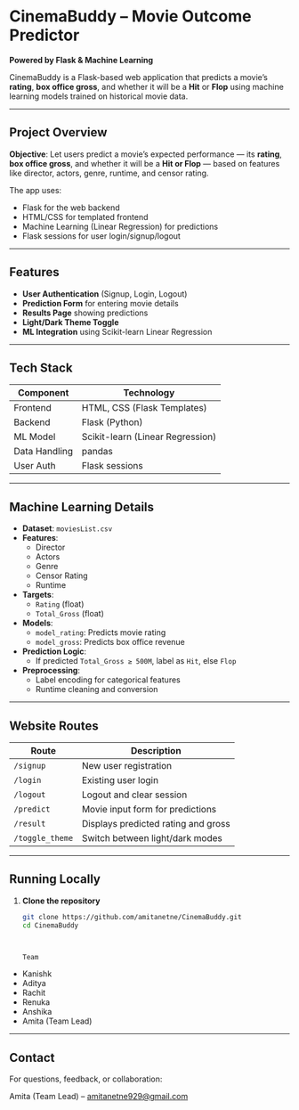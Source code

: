 #  CinemaBuddy – Movie Outcome Predictor
**Powered by Flask & Machine Learning**

CinemaBuddy is a Flask-based web application that predicts a movie’s **rating**, **box office gross**, and whether it will be a **Hit** or **Flop** using machine learning models trained on historical movie data.

---

##  Project Overview

**Objective**: Let users predict a movie’s expected performance — its **rating**, **box office gross**, and whether it will be a **Hit or Flop** — based on features like director, actors, genre, runtime, and censor rating.

The app uses:
- Flask for the web backend
- HTML/CSS for templated frontend
- Machine Learning (Linear Regression) for predictions
- Flask sessions for user login/signup/logout

---

##  Features

-  **User Authentication** (Signup, Login, Logout)
-  **Prediction Form** for entering movie details
-  **Results Page** showing predictions
-  **Light/Dark Theme Toggle**
-  **ML Integration** using Scikit-learn Linear Regression

---

##  Tech Stack

| Component       | Technology                   |
|------------------|-------------------------------|
| Frontend         | HTML, CSS (Flask Templates)   |
| Backend          | Flask (Python)                |
| ML Model         | Scikit-learn (Linear Regression) |
| Data Handling    | pandas                        |
| User Auth        | Flask sessions                |

---

##  Machine Learning Details

- **Dataset**: `moviesList.csv`
- **Features**:
  - Director
  - Actors
  - Genre
  - Censor Rating
  - Runtime
- **Targets**:
  - `Rating` (float)
  - `Total_Gross` (float)
- **Models**:
  - `model_rating`: Predicts movie rating
  - `model_gross`: Predicts box office revenue
- **Prediction Logic**:
  - If predicted `Total_Gross ≥ 500M`, label as `Hit`, else `Flop`
- **Preprocessing**:
  - Label encoding for categorical features
  - Runtime cleaning and conversion

---

##  Website Routes

| Route           | Description                          |
|------------------|--------------------------------------|
| `/signup`        | New user registration                |
| `/login`         | Existing user login                  |
| `/logout`        | Logout and clear session             |
| `/predict`       | Movie input form for predictions     |
| `/result`        | Displays predicted rating and gross  |
| `/toggle_theme`  | Switch between light/dark modes      |

---

##  Running Locally

1. **Clone the repository**
   ```bash
   git clone https://github.com/amitanetne/CinemaBuddy.git
   cd CinemaBuddy



   Team

- Kanishk  
- Aditya  
- Rachit  
- Renuka  
- Anshika  
- Amita (Team Lead)

---

##  Contact

For questions, feedback, or collaboration:

Amita (Team Lead) – [amitanetne929@gmail.com](mailto:amitanetne929@gmail.com)


